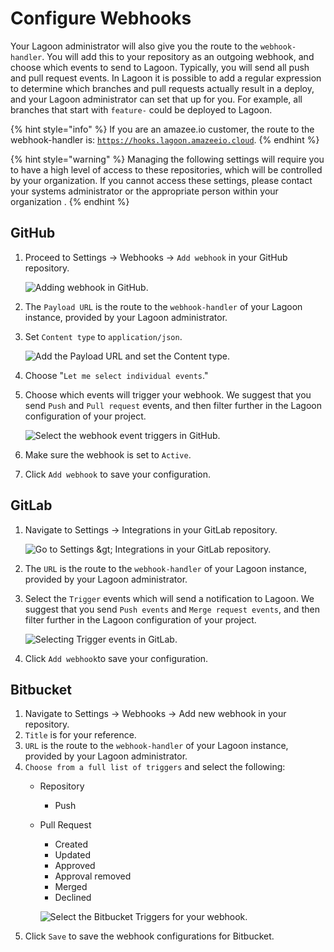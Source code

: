 # Configure Webhooks

Your Lagoon administrator will also give you the route to the `webhook-handler`. You will add this to your repository as an outgoing webhook, and choose which events to send to Lagoon. Typically, you will send all push and pull request events. In Lagoon it is possible to add a regular expression to determine which branches and pull requests actually result in a deploy, and your Lagoon administrator can set that up for you. For example, all branches that start with `feature-` could be deployed to Lagoon.

{% hint style="info" %}
If you are an amazee.io customer, the route to the webhook-handler is: [`https://hooks.lagoon.amazeeio.cloud`](https://hooks.lagoon.amazeeio.cloud).
{% endhint %}

{% hint style="warning" %}
Managing the following settings will require you to have a high level of access to these repositories, which will be controlled by your organization. If you cannot access these settings, please contact your systems administrator or the appropriate person within your organization .
{% endhint %}

## GitHub

1. Proceed to Settings -&gt; Webhooks -&gt; `Add webhook` in your GitHub repository.

   ![Adding webhook in GitHub.](../.gitbook/assets/webhooks-2020-01-23-12-40-16.png)

2. The `Payload URL` is the route to the `webhook-handler` of your Lagoon instance, provided by your Lagoon administrator.
3. Set `Content type` to `application/json`.

   ![Add the Payload URL and set the Content type.](../.gitbook/assets/gh_webhook_1.png)

4. Choose "`Let me select individual events`."
5. Choose which events will trigger your webhook. We suggest that you send `Push` and `Pull request` events, and then filter further in the Lagoon configuration of your project.

   ![Select the webhook event triggers in GitHub.](../.gitbook/assets/gh_webhook_2.png)

6. Make sure the webhook is set to `Active`.
7. Click `Add webhook` to save your configuration.

## GitLab

1. Navigate to Settings -&gt; Integrations in your GitLab repository.

   ![Go to Settings &amp;gt; Integrations in your GitLab repository.](../.gitbook/assets/gitlab-settings%20%284%29%20%284%29%20%285%29%20%283%29.png)

2. The `URL` is the route to the `webhook-handler` of your Lagoon instance, provided by your Lagoon administrator.
3. Select the `Trigger` events which will send a notification to Lagoon. We suggest that you send `Push events` and `Merge request events`, and then filter further in the Lagoon configuration of your project.

   ![Selecting Trigger events in GitLab.](../.gitbook/assets/gitlab_webhook.png)

4. Click `Add webhook`to save your configuration.

## Bitbucket

1. Navigate to Settings -&gt; Webhooks -&gt; Add new webhook in your repository.
2. `Title` is for your reference.
3. `URL` is the route to the `webhook-handler` of your Lagoon instance, provided by your Lagoon administrator.
4. `Choose from a full list of triggers` and select the following:
   * Repository
     * Push
   * Pull Request

     * Created
     * Updated
     * Approved
     * Approval removed
     * Merged
     * Declined

     ![Select the Bitbucket Triggers for your webhook. ](../.gitbook/assets/bb_webhook_1.png)
5. Click `Save` to save the webhook configurations for Bitbucket.

